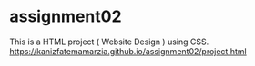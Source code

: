 # assignment02
This is a HTML project ( Website Design ) using CSS.
 https://kanizfatemamarzia.github.io/assignment02/project.html
